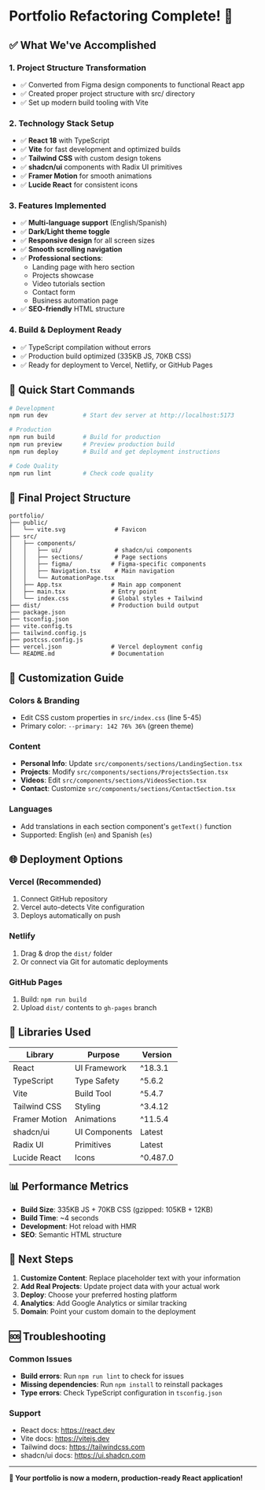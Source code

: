 # Portfolio Refactoring Complete! 🎉

## ✅ What We've Accomplished

### 1. **Project Structure Transformation**
- ✅ Converted from Figma design components to functional React app
- ✅ Created proper project structure with src/ directory
- ✅ Set up modern build tooling with Vite

### 2. **Technology Stack Setup**
- ✅ **React 18** with TypeScript
- ✅ **Vite** for fast development and optimized builds
- ✅ **Tailwind CSS** with custom design tokens
- ✅ **shadcn/ui** components with Radix UI primitives
- ✅ **Framer Motion** for smooth animations
- ✅ **Lucide React** for consistent icons

### 3. **Features Implemented**
- ✅ **Multi-language support** (English/Spanish)
- ✅ **Dark/Light theme toggle**
- ✅ **Responsive design** for all screen sizes
- ✅ **Smooth scrolling navigation**
- ✅ **Professional sections**:
  - Landing page with hero section
  - Projects showcase
  - Video tutorials section
  - Contact form
  - Business automation page
- ✅ **SEO-friendly** HTML structure

### 4. **Build & Deployment Ready**
- ✅ TypeScript compilation without errors
- ✅ Production build optimized (335KB JS, 70KB CSS)
- ✅ Ready for deployment to Vercel, Netlify, or GitHub Pages

## 🚀 Quick Start Commands

```bash
# Development
npm run dev          # Start dev server at http://localhost:5173

# Production
npm run build        # Build for production
npm run preview      # Preview production build
npm run deploy       # Build and get deployment instructions

# Code Quality
npm run lint         # Check code quality
```

## 📁 Final Project Structure

```
portfolio/
├── public/
│   └── vite.svg              # Favicon
├── src/
│   ├── components/
│   │   ├── ui/               # shadcn/ui components
│   │   ├── sections/         # Page sections
│   │   ├── figma/           # Figma-specific components
│   │   ├── Navigation.tsx    # Main navigation
│   │   └── AutomationPage.tsx
│   ├── App.tsx              # Main app component
│   ├── main.tsx             # Entry point
│   └── index.css            # Global styles + Tailwind
├── dist/                    # Production build output
├── package.json
├── tsconfig.json
├── vite.config.ts
├── tailwind.config.js
├── postcss.config.js
├── vercel.json              # Vercel deployment config
└── README.md                # Documentation
```

## 🎨 Customization Guide

### Colors & Branding
- Edit CSS custom properties in `src/index.css` (line 5-45)
- Primary color: `--primary: 142 76% 36%` (green theme)

### Content
- **Personal Info**: Update `src/components/sections/LandingSection.tsx`
- **Projects**: Modify `src/components/sections/ProjectsSection.tsx`
- **Videos**: Edit `src/components/sections/VideosSection.tsx`
- **Contact**: Customize `src/components/sections/ContactSection.tsx`

### Languages
- Add translations in each section component's `getText()` function
- Supported: English (`en`) and Spanish (`es`)

## 🌐 Deployment Options

### Vercel (Recommended)
1. Connect GitHub repository
2. Vercel auto-detects Vite configuration
3. Deploys automatically on push

### Netlify
1. Drag & drop the `dist/` folder
2. Or connect via Git for automatic deployments

### GitHub Pages
1. Build: `npm run build`
2. Upload `dist/` contents to `gh-pages` branch

## 🔧 Libraries Used

| Library | Purpose | Version |
|---------|---------|---------|
| React | UI Framework | ^18.3.1 |
| TypeScript | Type Safety | ^5.6.2 |
| Vite | Build Tool | ^5.4.7 |
| Tailwind CSS | Styling | ^3.4.12 |
| Framer Motion | Animations | ^11.5.4 |
| shadcn/ui | UI Components | Latest |
| Radix UI | Primitives | Latest |
| Lucide React | Icons | ^0.487.0 |

## 📊 Performance Metrics
- **Build Size**: 335KB JS + 70KB CSS (gzipped: 105KB + 12KB)
- **Build Time**: ~4 seconds
- **Development**: Hot reload with HMR
- **SEO**: Semantic HTML structure

## 🎯 Next Steps
1. **Customize Content**: Replace placeholder text with your information
2. **Add Real Projects**: Update project data with your actual work
3. **Deploy**: Choose your preferred hosting platform
4. **Analytics**: Add Google Analytics or similar tracking
5. **Domain**: Point your custom domain to the deployment

## 🆘 Troubleshooting

### Common Issues
- **Build errors**: Run `npm run lint` to check for issues
- **Missing dependencies**: Run `npm install` to reinstall packages
- **Type errors**: Check TypeScript configuration in `tsconfig.json`

### Support
- React docs: https://react.dev
- Vite docs: https://vitejs.dev
- Tailwind docs: https://tailwindcss.com
- shadcn/ui docs: https://ui.shadcn.com

---

**🎉 Your portfolio is now a modern, production-ready React application!**
